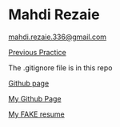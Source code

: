 # Mahdi Rezaie

mahdi.rezaie.336@gmail.com

<a href="https://github.com/mahdirezaie336/GimmeButter">Previous Practice</a>

The .gitignore file is in this repo

<a href="https://mahdirezaie336.github.io/GimmeButter/">Github page</a>

<a href="https://github.com/mahdirezaie336">My Github Page</a>

<a href="https://mahdirezaie336.github.io">My FAKE resume</a>

